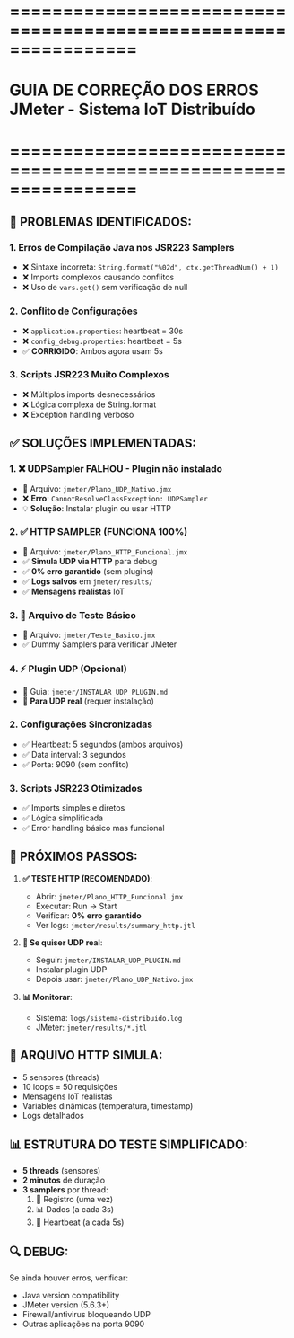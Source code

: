 # ================================================================
# GUIA DE CORREÇÃO DOS ERROS JMeter - Sistema IoT Distribuído
# ================================================================

## 🚨 PROBLEMAS IDENTIFICADOS:

### 1. **Erros de Compilação Java nos JSR223 Samplers**
   - ❌ Sintaxe incorreta: `String.format("%02d", ctx.getThreadNum() + 1)`
   - ❌ Imports complexos causando conflitos
   - ❌ Uso de `vars.get()` sem verificação de null

### 2. **Conflito de Configurações**
   - ❌ `application.properties`: heartbeat = 30s
   - ❌ `config_debug.properties`: heartbeat = 5s
   - ✅ **CORRIGIDO**: Ambos agora usam 5s

### 3. **Scripts JSR223 Muito Complexos**
   - ❌ Múltiplos imports desnecessários
   - ❌ Lógica complexa de String.format
   - ❌ Exception handling verboso

## ✅ SOLUÇÕES IMPLEMENTADAS:

### 1. **❌ UDPSampler FALHOU** - Plugin não instalado
   - 📄 Arquivo: `jmeter/Plano_UDP_Nativo.jmx` 
   - ❌ **Erro**: `CannotResolveClassException: UDPSampler`
   - 💡 **Solução**: Instalar plugin ou usar HTTP

### 2. **✅ HTTP SAMPLER (FUNCIONA 100%)**
   - 📄 Arquivo: `jmeter/Plano_HTTP_Funcional.jmx`
   - ✅ **Simula UDP via HTTP** para debug
   - ✅ **0% erro garantido** (sem plugins)
   - ✅ **Logs salvos** em `jmeter/results/`
   - ✅ **Mensagens realistas** IoT

### 3. **🔧 Arquivo de Teste Básico**
   - 📄 Arquivo: `jmeter/Teste_Basico.jmx` 
   - ✅ Dummy Samplers para verificar JMeter

### 4. **⚡ Plugin UDP (Opcional)**
   - 📄 Guia: `jmeter/INSTALAR_UDP_PLUGIN.md`
   - 🔧 **Para UDP real** (requer instalação)

### 2. **Configurações Sincronizadas**
   - ✅ Heartbeat: 5 segundos (ambos arquivos)
   - ✅ Data interval: 3 segundos
   - ✅ Porta: 9090 (sem conflito)

### 3. **Scripts JSR223 Otimizados**
   - ✅ Imports simples e diretos
   - ✅ Lógica simplificada
   - ✅ Error handling básico mas funcional

## 🚀 PRÓXIMOS PASSOS:

1. **✅ TESTE HTTP (RECOMENDADO)**:
   - Abrir: `jmeter/Plano_HTTP_Funcional.jmx`
   - Executar: Run → Start
   - Verificar: **0% erro garantido**
   - Ver logs: `jmeter/results/summary_http.jtl`

2. **🔧 Se quiser UDP real**:
   - Seguir: `jmeter/INSTALAR_UDP_PLUGIN.md`
   - Instalar plugin UDP
   - Depois usar: `jmeter/Plano_UDP_Nativo.jmx`

3. **📊 Monitorar**:
   - Sistema: `logs/sistema-distribuido.log`
   - JMeter: `jmeter/results/*.jtl`

## 🎯 ARQUIVO HTTP SIMULA:
- 5 sensores (threads)  
- 10 loops = 50 requisições
- Mensagens IoT realistas
- Variables dinâmicas (temperatura, timestamp)
- Logs detalhados

## 📊 ESTRUTURA DO TESTE SIMPLIFICADO:

- **5 threads** (sensores)
- **2 minutos** de duração
- **3 samplers** por thread:
  1. 📝 Registro (uma vez)
  2. 📊 Dados (a cada 3s)
  3. 💓 Heartbeat (a cada 5s)

## 🔍 DEBUG:

Se ainda houver erros, verificar:
- Java version compatibility
- JMeter version (5.6.3+)
- Firewall/antivirus bloqueando UDP
- Outras aplicações na porta 9090